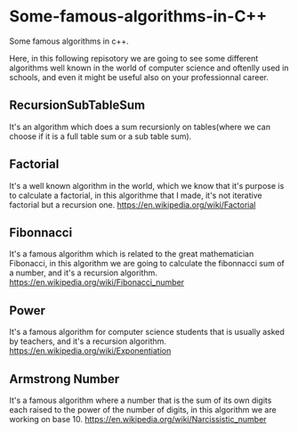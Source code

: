 # Some-famous-algorithms-in-C++
Some famous algorithms in c++.

Here, in this following repisotory we are going to see some different algorithms well known in the world of computer science and oftenlly used in schools, and even it might be useful also on your professionnal career.

## RecursionSubTableSum
It's an algorithm which does a sum recursionly on tables(where we can choose if it is a full table sum or a sub table sum).

## Factorial
It's a well known algorithm in the world, which we know that it's purpose is to calculate a factorial, in this algorithme that I made, it's not iterative factorial but a recursion one.
https://en.wikipedia.org/wiki/Factorial

## Fibonnacci
It's a famous algorithm which is related to the great mathematician Fibonacci, in this algorithm we are going to calculate the fibonnacci sum of a number, and it's a recursion algorithm.
https://en.wikipedia.org/wiki/Fibonacci_number

## Power
It's a famous algorithm for computer science students that is usually asked by teachers, and it's a recursion algorithm.
https://en.wikipedia.org/wiki/Exponentiation

## Armstrong Number
It's a famous algorithm where a number that is the sum of its own digits each raised to the power of the number of digits, in this algorithm we are working on base 10.
https://en.wikipedia.org/wiki/Narcissistic_number
